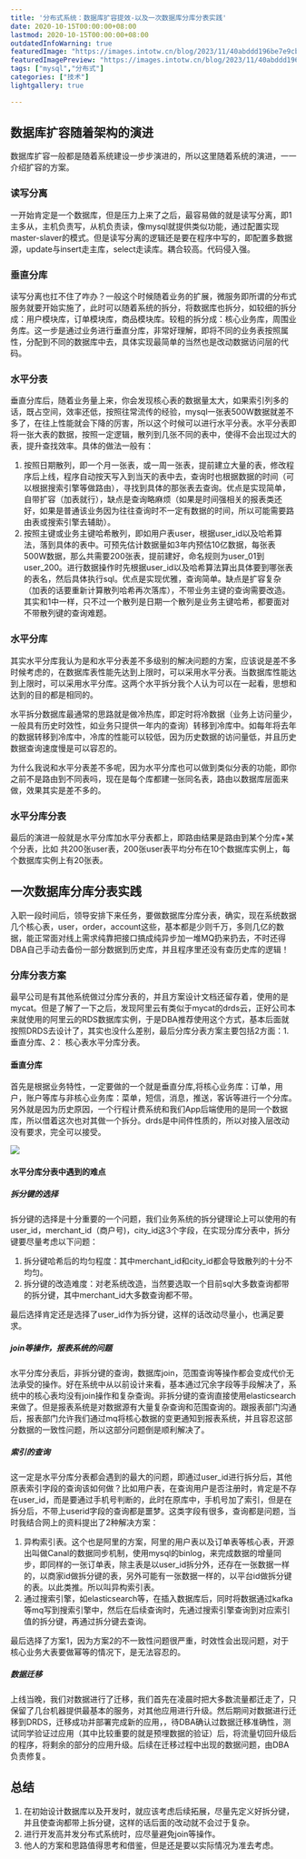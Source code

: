 ```yaml
---
title: '分布式系统：数据库扩容提效-以及一次数据库分库分表实践'
date: 2020-10-15T00:00:00+08:00
lastmod: 2020-10-15T00:00:00+08:00
outdatedInfoWarning: true
featuredImage: "https://images.intotw.cn/blog/2023/11/40abddd196be7e9cb79b83534d4983a4.webp"
featuredImagePreview: "https://images.intotw.cn/blog/2023/11/40abddd196be7e9cb79b83534d4983a4.webp"
tags: ["mysql","分布式"]
categories: ["技术"]
lightgallery: true

---
```




## 数据库扩容随着架构的演进
数据库扩容一般都是随着系统建设一步步演进的，所以这里随着系统的演进，一一介绍扩容的方案。

### 读写分离
一开始肯定是一个数据库，但是压力上来了之后，最容易做的就是读写分离，即1主多从，主机负责写，从机负责读，像mysql就提供类似功能，通过配置实现master-slaver的模式。但是读写分离的逻辑还是要在程序中写的，即配置多数据源，update与insert走主库，select走读库。耦合较高。代码侵入强。

### 垂直分库
读写分离也扛不住了咋办？一般这个时候随着业务的扩展，微服务即所谓的分布式服务就要开始实施了，此时可以随着系统的拆分，将数据库也拆分，如较细的拆分成：用户模块库，订单模块库，商品模块库。较粗的拆分成：核心业务库，周围业务库。这一步是通过业务进行垂直分库，非常好理解，即将不同的业务表按照属性，分配到不同的数据库中去，具体实现最简单的当然也是改动数据访问层的代码。

### 水平分表
垂直分库后，随着业务量上来，你会发现核心表的数据量太大，如果索引列多的话，既占空间，效率还低，按照往常流传的经验，mysql一张表500W数据就差不多了，在往上性能就会下降的厉害，所以这个时候可以进行水平分表。水平分表即将一张大表的数据，按照一定逻辑，散列到几张不同的表中，使得不会出现过大的表，提升查找效率。具体的做法一般有：

1. 按照日期散列，即一个月一张表，或一周一张表，提前建立大量的表，修改程序后上线，程序自动按天写入到当天的表中去，查询时也根据数据的时间（可以根据搜索引擎等做路由），寻找到具体的那张表去查询。优点是实现简单，自带扩容（加表就行），缺点是查询略麻烦（如果是时间强相关的报表类还好，如果是普通该业务因为往往查询时不一定有数据的时间，所以可能需要路由表或搜索引擎去辅助）。
2. 按照主键或业务主键哈希散列，即如用户表user，根据user_id以及哈希算法，落到具体的表中。可预先估计数据量如3年内预估10亿数据，每张表500W数据，那么共需要200张表，提前建好，命名规则为user_01到user_200。进行数据操作时先根据user_id以及哈希算法算出具体要到哪张表的表名，然后具体执行sql。优点是实现优雅，查询简单。缺点是扩容复杂（加表的话要重新计算散列哈希再次落库），不带业务主键的查询需要改造。其实和1中一样，只不过一个散列是日期一个散列是业务主键哈希，都要面对不带散列键的查询难题。

### 水平分库
其实水平分库我认为是和水平分表差不多级别的解决问题的方案，应该说是差不多时候考虑的，在数据库表性能先达到上限时，可以采用水平分表。当数据库性能达到上限时，可以采用水平分库。这两个水平拆分我个人认为可以在一起看，思想和达到的目的都是相同的。

水平拆分数据库最通常的思路就是做冷热库，即定时将冷数据（业务上访问量少，一般具有历史时效性，如业务只提供一年内的查询）转移到冷库中。如每年将去年的数据转移到冷库中，冷库的性能可以较低，因为历史数据的访问量低，并且历史数据查询速度慢是可以容忍的。

为什么我说和水平分表差不多呢，因为水平分库也可以做到类似分表的功能，即你之前不是路由到不同表吗，现在是每个库都建一张同名表，路由以数据库层面来做，效果其实是差不多的。


### 水平分库分表
最后的演进一般就是水平分库加水平分表都上，即路由结果是路由到某个分库+某个分表，比如 共200张user表，200张user表平均分布在10个数据库实例上，每个数据库实例上有20张表。

## 一次数据库分库分表实践
入职一段时间后，领导安排下来任务，要做数据库分库分表，确实，现在系统数据几个核心表，user，order，account这些，基本都是少则千万，多则几亿的数据，能正常面对线上需求纯靠把接口搞成纯异步加一堆MQ扔来扔去，不时还得DBA自己手动去备份一部分数据到历史库，并且程序里还没有查历史库的逻辑！

### 分库分表方案
最早公司是有其他系统做过分库分表的，并且方案设计文档还留存着，使用的是mycat。但是了解了一下之后，发现阿里云有类似于mycat的drds云，正好公司本来就使用的阿里云的RDS数据库实例，于是DBA推荐使用这个方式，基本后面就按照DRDS去设计了，其实也没什么差别，最后分库分表方案主要包括2方面：1. 垂直分库、2： 核心表水平分库分表。

#### 垂直分库
首先是根据业务特性，一定要做的一个就是垂直分库,将核心业务库：订单，用户，账户等库与非核心业务库：菜单，短信，消息，推送，客诉等进行一个分库。另外就是因为历史原因，一个行程计费系统和我们App后端使用的是同一个数据库，所以借着这次也对其做一个拆分。drds是中间件性质的，所以对接入层改动没有要求，完全可以接受。

![](https://images.intotw.cn/blog/2023/09/32f592e0b735157157faf210c1dbb61a.jpeg)


#### 水平分库分表中遇到的难点

##### 拆分键的选择
拆分键的选择是十分重要的一个问题，我们业务系统的拆分键理论上可以使用的有user_id，merchant_id（商户号)，city_id这3个字段，在实现分库分表中，拆分键要尽量考虑以下问题：

1. 拆分键哈希后的均匀程度：其中merchant_id和city_id都会导致散列的十分不均匀。
2. 拆分键的改造难度：对老系统改造，当然要选取一个目前sql大多数查询都带的拆分键，其中merchant_id大多数查询都不带。

最后选择肯定还是选择了user_id作为拆分键，这样的话改动尽量小，也满足要求。

##### join等操作，报表系统的问题
水平分库分表后，非拆分键的查询，数据库join，范围查询等操作都会变成代价无法承受的操作。好在系统中从以前设计来看，基本通过冗余字段等手段解决了，系统中的核心表均没有join操作和复杂查询。非拆分键的查询直接使用elasticsearch来做了。但是报表系统是对数据源有大量复杂查询和范围查询的。跟报表部门沟通后，报表部门允许我们通过mq将核心数据的变更通知到报表系统，并且容忍这部分数据的一致性问题，所以这部分问题倒是顺利解决了。

##### 索引的查询
这一定是水平分库分表都会遇到的最大的问题，即通过user_id进行拆分后，其他原表索引字段的查询该如何做？比如用户表，在查询用户是否注册时，肯定是不存在user_id，而是要通过手机号判断的，此时在原库中，手机号加了索引，但是在拆分后，不带上userid字段的查询都是噩梦。这类字段有很多，查询都是问题，当时我结合网上的资料提出了2种解决方案：

1. 异构索引表。这个也是阿里的方案，阿里的用户表以及订单表等核心表，开源出叫做Canal的数据同步机制，使用mysql的binlog，来完成数据的增量同步，即同样的一张订单表，除主表是以user_id拆分外，还存在一张数据一样的，以商家id做拆分键的表，另外可能有一张数据一样的，以平台id做拆分键的表。以此类推。所以叫异构索引表。
2. 通过搜索引擎，如elasticsearch等，在插入数据库后，同时将数据通过kafka等mq写到搜索引擎中，然后在后续查询时，先通过搜索引擎查询到对应索引值的拆分键，再通过拆分键去查询。


最后选择了方案1，因为方案2的不一致性问题很严重，时效性会出现问题，对于核心业务大表要做幂等的情况下，是无法容忍的。

##### 数据迁移
上线当晚，我们对数据进行了迁移，我们首先在凌晨时把大多数流量都迁走了，只保留了几台机器提供最基本的服务，对其他应用进行升级。然后期间对数据进行迁移到DRDS，迁移成功并部署完成新的应用，，待DBA确认过数据迁移准确性，测试同学验证过应用（其中比较重要的就是预埋数据的验证）后，将流量切回升级后的程序，将剩余的部分的应用升级。后续在迁移过程中出现的数据问题，由DBA负责修复。

## 总结
1. 在初始设计数据库以及开发时，就应该考虑后续拓展，尽量先定义好拆分键，并且使查询都带上拆分键，这样的话后面的改动就不会过于复杂。
2. 进行开发高并发分布式系统时，应尽量避免join等操作。
3. 他人的方案和思路值得思考和借鉴，但是还是要以实际情况为准去考虑。
